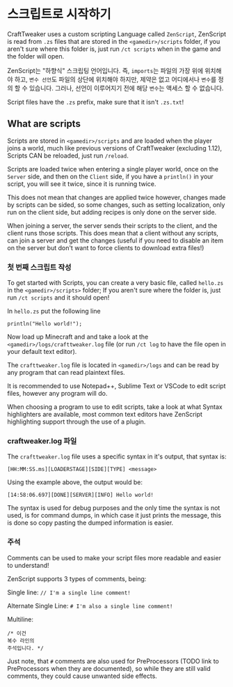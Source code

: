 # 스크립트로 시작하기

CraftTweaker uses a custom scripting Language called `ZenScript`, ZenScript is read from `.zs` files that are stored in the `<gamedir>/scripts` folder, if you aren't sure where this folder is, just run `/ct scripts` when in the game and the folder will open.

ZenScript는 "하향식" 스크립팅 언어입니다. 즉, `imports`는 파일의 가장 위에 위치해야 하고, `변수 선언`도 파일의 상단에 위치해야 하지만, 제약은 없고 어디에서나 `변수`를 정의 할 수 있습니다. 그러나, 선언이 이루어지기 전에 해당 `변수`는 액세스 할 수 없습니다.


Script files have the `.zs` prefix, make sure that it isn't `.zs.txt`!

## What are scripts

Scripts are stored in `<gamedir>/scripts` and are loaded when the player joins a world, much like previous versions of CraftTweaker (excluding 1.12), Scripts CAN be reloaded, just run `/reload`.

Scripts are loaded twice when entering a single player world, once on the `Server` side, and then on the `Client` side, if you have a `println()` in your script, you will see it twice, since it is running twice.

This does not mean that changes are applied twice however, changes made by scripts can be sided, so some changes, such as setting localization, only run on the client side, but adding recipes is only done on the server side.

When joining a server, the server sends their scripts to the client, and the client runs those scripts. This does mean that a client without any scripts, can join a server and get the changes (useful if you need to disable an item on the server but don't want to force clients to download extra files!)


### 첫 번째 스크립트 작성

To get started with Scripts, you can create a very basic file, called `hello.zs` in the `<gamedir>/scripts>` folder; If you aren't sure where the folder is, just run `/ct scripts` and it should open!

In `hello.zs` put the following line

```zenscript
println("Hello world!");
```

Now load up Minecraft and and take a look at the `<gamedir>/logs/crafttweaker.log` file (or run `/ct log` to have the file open in your default text editor).

The `crafttweaker.log` file is located in `<gamedir>/logs` and can be read by any program that can read plaintext files.

It is recommended to use Notepad++, Sublime Text or VSCode to edit script files, however any program will do.

When choosing a program to use to edit scripts, take a look at what Syntax highlighters are available, most common text editors have ZenScript highlighting support through the use of a plugin.



### craftweaker.log 파일

The `crafttweaker.log` file uses a specific syntax in it's output, that syntax is:

```
[HH:MM:SS.ms][LOADERSTAGE][SIDE][TYPE] <message>
```

Using the example above, the output would be:

```
[14:58:06.697][DONE][SERVER][INFO] Hello world!
```

The syntax is used for debug purposes and the only time the syntax is not used, is for command dumps, in which case it just prints the message, this is done so copy pasting the dumped information is easier.

### 주석

Comments can be used to make your script files more readable and easier to understand!

ZenScript supports 3 types of comments, being:

Single line: `// I'm a single line comment!`

Alternate Single Line: `# I'm also a single line comment!`

Multiline:
```
/* 이건
복수 라인의
주석입니다. */
```

Just note, that `#` comments are also used for PreProcessors (TODO link to PreProcessors when they are documented), so while they are still valid comments, they could cause unwanted side effects. 
